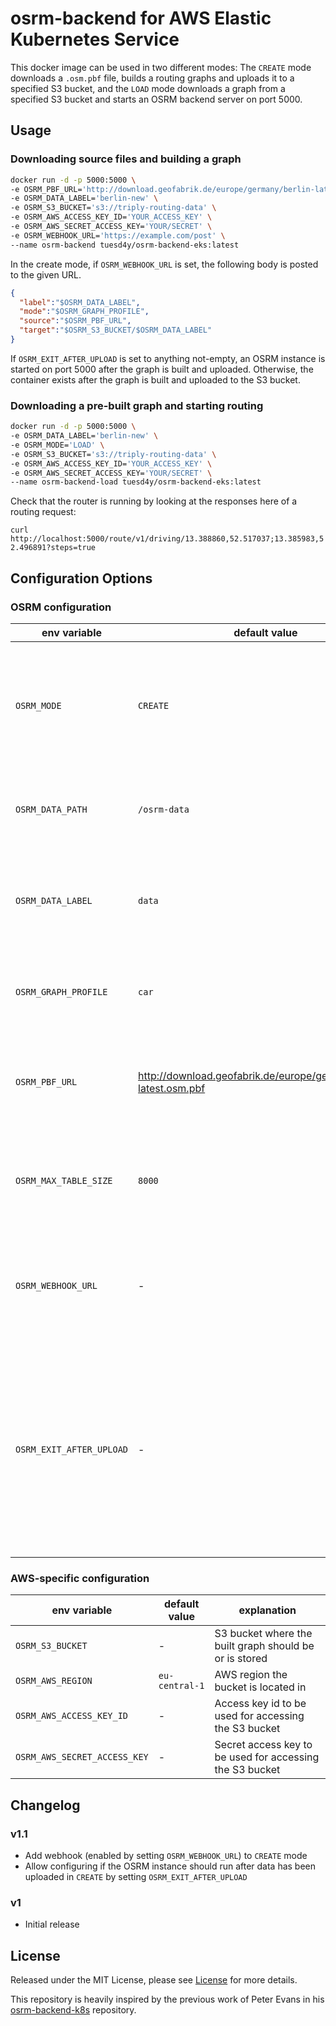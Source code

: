# osrm-backend for AWS Elastic Kubernetes Service

This docker image can be used in two different modes: The `CREATE` mode downloads a `.osm.pbf` file, builds a routing graphs and uploads it to a specified S3 bucket, and the `LOAD` mode downloads a graph from a specified S3 bucket and starts an OSRM backend server on port 5000.

## Usage

### Downloading source files and building a graph

```bash
docker run -d -p 5000:5000 \
-e OSRM_PBF_URL='http://download.geofabrik.de/europe/germany/berlin-latest.osm.pbf' \
-e OSRM_DATA_LABEL='berlin-new' \
-e OSRM_S3_BUCKET='s3://triply-routing-data' \
-e OSRM_AWS_ACCESS_KEY_ID='YOUR_ACCESS_KEY' \
-e OSRM_AWS_SECRET_ACCESS_KEY='YOUR/SECRET' \
-e OSRM_WEBHOOK_URL='https://example.com/post' \
--name osrm-backend tuesd4y/osrm-backend-eks:latest
```

In the create mode, if `OSRM_WEBHOOK_URL` is set, the following body is posted to the given URL.

```json
{
  "label":"$OSRM_DATA_LABEL", 
  "mode":"$OSRM_GRAPH_PROFILE",
  "source":"$OSRM_PBF_URL",
  "target":"$OSRM_S3_BUCKET/$OSRM_DATA_LABEL"
}
```

If `OSRM_EXIT_AFTER_UPLOAD` is set to anything not-empty, an OSRM instance is started on port 5000 after the graph is built and uploaded. Otherwise, the container exists after the graph is built and uploaded to the S3 bucket.

### Downloading a pre-built graph and starting routing

```bash
docker run -d -p 5000:5000 \
-e OSRM_DATA_LABEL='berlin-new' \
-e OSRM_MODE='LOAD' \
-e OSRM_S3_BUCKET='s3://triply-routing-data' \
-e OSRM_AWS_ACCESS_KEY_ID='YOUR_ACCESS_KEY' \
-e OSRM_AWS_SECRET_ACCESS_KEY='YOUR/SECRET' \
--name osrm-backend-load tuesd4y/osrm-backend-eks:latest
```

Check that the router is running by looking at the responses here of a routing request:

`curl http://localhost:5000/route/v1/driving/13.388860,52.517037;13.385983,52.496891?steps=true`

## Configuration Options

### OSRM configuration

| env variable | default value | explanation |
| --- | --- | --- |
| `OSRM_MODE`| `CREATE` | Defines if a new graph should be created (`CREATE`) or an existing one should be downloaded (`LOAD`) |
| `OSRM_DATA_PATH` | `/osrm-data` | Path to store the downloaded osm files and built graph |
| `OSRM_DATA_LABEL` | `data` | Name under which the built graph should be stored or loaded from in the S3 bucket |
| `OSRM_GRAPH_PROFILE` | `car` | Transport mode to use for creating the routing graph |
| `OSRM_PBF_URL` | <http://download.geofabrik.de/europe/germany/berlin-latest.osm.pbf> | URL from where to load the graph to build (only used in `CREATE` mode) |
| `OSRM_MAX_TABLE_SIZE` | `8000` | `max-table-size` parameter to be passed to the `osrm-routed` script |
| `OSRM_WEBHOOK_URL` | - | webhook that's called after data has been uploaded to S3 (only used in `CREATE` mode) |
| `OSRM_EXIT_AFTER_UPLOAD` | - | If the docker container should exit after the graph is built (only used in `CREATE` mode), if set to empty, the container serves an OSRM instance on port 5000 |

### AWS-specific configuration

| env variable | default value | explanation |
| --- | --- | --- |
| `OSRM_S3_BUCKET` | - | S3 bucket where the built graph should be or is stored |
| `OSRM_AWS_REGION` | `eu-central-1` | AWS region the bucket is located in |
| `OSRM_AWS_ACCESS_KEY_ID` | - | Access key id to be used for accessing the S3 bucket |
| `OSRM_AWS_SECRET_ACCESS_KEY` | - | Secret access key to be used for accessing the S3 bucket |

## Changelog

### v1.1

- Add webhook (enabled by setting `OSRM_WEBHOOK_URL`) to `CREATE` mode
- Allow configuring if the OSRM instance should run after data has been uploaded in `CREATE` by setting `OSRM_EXIT_AFTER_UPLOAD`

### v1

- Initial release

## License

Released under the MIT License, please see [License](./LICENSE) for more details.

This repository is heavily inspired by the previous work of Peter Evans in his [osrm-backend-k8s](https://github.com/peter-evans/osrm-backend-k8s) repository.

